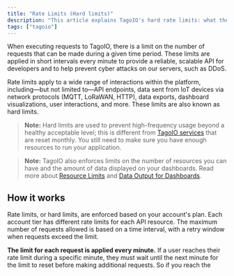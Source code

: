 ```yaml
---
title: "Rate Limits (Hard limits)"
description: "This article explains TagoIO's hard rate limits: what they are, which interactions they apply to, and how limits are enforced (applied every minute) including links to related resource limits and dashboard data output constraints."
tags: ["tagoio"]
---
```


When executing requests to TagoIO, there is a limit on the number of requests that can be made during a given time period. These limits are applied in short intervals every minute to provide a reliable, scalable API for developers and to help prevent cyber attacks on our servers, such as DDoS.

Rate limits apply to a wide range of interactions within the platform, including—but not limited to—API endpoints, data sent from IoT devices via network protocols (MQTT, LoRaWAN, HTTP), data exports, dashboard visualizations, user interactions, and more. These limits are also known as hard limits.

> **Note:** Hard limits are used to prevent high-frequency usage beyond a healthy acceptable level; this is different from [TagoIO services](link-to-tagoio-services) that are reset monthly. You still need to make sure you have enough resources to run your application.

> **Note:** TagoIO also enforces limits on the number of resources you can have and the amount of data displayed on your dashboards. Read more about [Resource Limits](link-to-resource-limits) and [Data Output for Dashboards](link-to-data-output-for-dashboards).

## How it works

Rate limits, or hard limits, are enforced based on your account's plan. Each account tier has different rate limits for each API resource. The maximum number of requests allowed is based on a time interval, with a retry window when requests exceed the limit.

**The limit for each request is applied every minute.** If a user reaches their rate limit during a specific minute, they must wait until the next minute for the limit to reset before making additional requests. So if you reach the